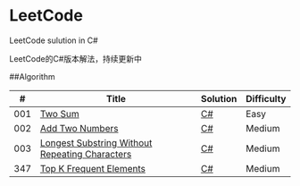 # LeetCode
LeetCode sulution in C#

LeetCode的C#版本解法，持续更新中

##Algorithm


| # | Title | Solution | Difficulty |
|---| ----- | -------- | ---------- |
|001|[Two Sum](https://leetcode.com/problems/two-sum/) | [C#](./C%23/001_TwoSum.cs)|Easy|
|002|[Add Two Numbers](https://leetcode.com/problems/add-two-numbers/) | [C#](./C%23/002_AddTwoNumbers.cs)|Medium|
|003|[Longest Substring Without Repeating Characters](https://leetcode.com/problems/longest-substring-without-repeating-characters/) | [C#](./C%23/003_LongestSubstringWithoutRepeatingCharacters.cs)|Medium|
|347|[Top K Frequent Elements](https://leetcode.com/problems/top-k-frequent-elements/) | [C#](./C%23/347_TopKFrequentElements.cs)|Medium|

